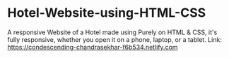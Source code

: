 # Hotel-Website-using-HTML-CSS
A responsive Website of a Hotel made using Purely on HTML &amp; CSS, it's fully responsive, whether you open it on a phone, laptop, or a tablet.
Link: https://condescending-chandrasekhar-f6b534.netlify.com
